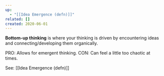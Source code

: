 ```yaml
---
up:
  - "[[Idea Emergence (defn)]]"
related: []
created: 2020-06-01
---
```

**Bottom-up thinking** is where your thinking is driven by encountering ideas and connecting/developing them organically. 

PRO: Allows for emergent thinking.
CON: Can feel a little too chaotic at times. 

See: [[Idea Emergence (defn)]]